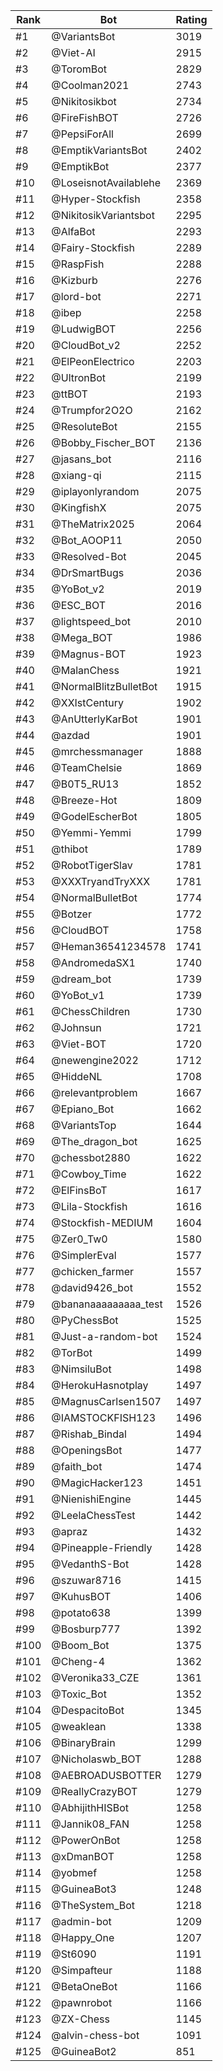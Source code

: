 Rank|Bot|Rating
---|---|---
#1|@VariantsBot|3019
#2|@Viet-AI|2915
#3|@ToromBot|2829
#4|@Coolman2021|2743
#5|@Nikitosikbot|2734
#6|@FireFishBOT|2726
#7|@PepsiForAll|2699
#8|@EmptikVariantsBot|2402
#9|@EmptikBot|2377
#10|@LoseisnotAvailablehe|2369
#11|@Hyper-Stockfish|2358
#12|@NikitosikVariantsbot|2295
#13|@AlfaBot|2293
#14|@Fairy-Stockfish|2289
#15|@RaspFish|2288
#16|@Kizburb|2276
#17|@lord-bot|2271
#18|@ibep|2258
#19|@LudwigBOT|2256
#20|@CloudBot_v2|2252
#21|@ElPeonElectrico|2203
#22|@UltronBot|2199
#23|@ttBOT|2193
#24|@Trumpfor2O2O|2162
#25|@ResoluteBot|2155
#26|@Bobby_Fischer_BOT|2136
#27|@jasans_bot|2116
#28|@xiang-qi|2115
#29|@iplayonlyrandom|2075
#30|@KingfishX|2075
#31|@TheMatrix2025|2064
#32|@Bot_AOOP11|2050
#33|@Resolved-Bot|2045
#34|@DrSmartBugs|2036
#35|@YoBot_v2|2019
#36|@ESC_BOT|2016
#37|@lightspeed_bot|2010
#38|@Mega_BOT|1986
#39|@Magnus-BOT|1923
#40|@MalanChess|1921
#41|@NormalBlitzBulletBot|1915
#42|@XXIstCentury|1902
#43|@AnUtterlyKarBot|1901
#44|@azdad|1901
#45|@mrchessmanager|1888
#46|@TeamChelsie|1869
#47|@B0T5_RU13|1852
#48|@Breeze-Hot|1809
#49|@GodelEscherBot|1805
#50|@Yemmi-Yemmi|1799
#51|@thibot|1789
#52|@RobotTigerSlav|1781
#53|@XXXTryandTryXXX|1781
#54|@NormalBulletBot|1774
#55|@Botzer|1772
#56|@CloudBOT|1758
#57|@Heman36541234578|1741
#58|@AndromedaSX1|1740
#59|@dream_bot|1739
#60|@YoBot_v1|1739
#61|@ChessChildren|1730
#62|@Johnsun|1721
#63|@Viet-BOT|1720
#64|@newengine2022|1712
#65|@HiddeNL|1708
#66|@relevantproblem|1667
#67|@Epiano_Bot|1662
#68|@VariantsTop|1644
#69|@The_dragon_bot|1625
#70|@chessbot2880|1622
#71|@Cowboy_Time|1622
#72|@ElFinsBoT|1617
#73|@Lila-Stockfish|1616
#74|@Stockfish-MEDIUM|1604
#75|@Zer0_Tw0|1580
#76|@SimplerEval|1577
#77|@chicken_farmer|1557
#78|@david9426_bot|1552
#79|@bananaaaaaaaaa_test|1526
#80|@PyChessBot|1525
#81|@Just-a-random-bot|1524
#82|@TorBot|1499
#83|@NimsiluBot|1498
#84|@HerokuHasnotplay|1497
#85|@MagnusCarlsen1507|1497
#86|@IAMSTOCKFISH123|1496
#87|@Rishab_Bindal|1494
#88|@OpeningsBot|1477
#89|@faith_bot|1474
#90|@MagicHacker123|1451
#91|@NienishiEngine|1445
#92|@LeelaChessTest|1442
#93|@apraz|1432
#94|@Pineapple-Friendly|1428
#95|@VedanthS-Bot|1428
#96|@szuwar8716|1415
#97|@KuhusBOT|1406
#98|@potato638|1399
#99|@Bosburp777|1392
#100|@Boom_Bot|1375
#101|@Cheng-4|1362
#102|@Veronika33_CZE|1361
#103|@Toxic_Bot|1352
#104|@DespacitoBot|1345
#105|@weaklean|1338
#106|@BinaryBrain|1299
#107|@Nicholaswb_BOT|1288
#108|@AEBROADUSBOTTER|1279
#109|@ReallyCrazyBOT|1279
#110|@AbhijithHISBot|1258
#111|@Jannik08_FAN|1258
#112|@PowerOnBot|1258
#113|@xDmanBOT|1258
#114|@yobmef|1258
#115|@GuineaBot3|1248
#116|@TheSystem_Bot|1218
#117|@admin-bot|1209
#118|@Happy_One|1207
#119|@St6090|1191
#120|@Simpafteur|1188
#121|@BetaOneBot|1166
#122|@pawnrobot|1166
#123|@ZX-Chess|1145
#124|@alvin-chess-bot|1091
#125|@GuineaBot2|851
